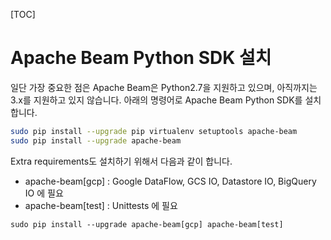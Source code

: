 [TOC]

# Apache Beam Python SDK 설치

일단 가장 중요한 점은 Apache Beam은 Python2.7을 지원하고 있으며, 아직까지는 3.x를 지원하고 있지 않습니다. 
아래의 명령어로 Apache Beam Python SDK를 설치합니다.

```bash
sudo pip install --upgrade pip virtualenv setuptools apache-beam
sudo pip install --upgrade apache-beam
```

Extra requirements도 설치하기 위해서 다음과 같이 합니다.

* apache-beam[gcp] : Google DataFlow, GCS IO, Datastore IO, BigQuery IO 에 필요
* apache-beam[test] : Unittests 에 필요

```
sudo pip install --upgrade apache-beam[gcp] apache-beam[test]
```



